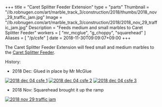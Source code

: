 +++
title = "Caret Splitter Feeder Extension"
type = "parts"
Thumbnail = "//b.robnugen.com/art/marble_track_3/construction/2018/thumbs/2018_nov_29_traffic_jam.jpg"
Image = "//b.robnugen.com/art/marble_track_3/construction/2018/2018_nov_29_traffic_jam.jpg"
Description = "Feeds medium and small marbles to Caret Splitter Feeder"
workers = [
    "mr_mcglue",
    "g_choppy",
    "squarehead"
]
Aliases = [
    "/p/csfe"
]
date = 2018-11-30T09:09:07+09:00
+++

The Caret Splitter Feeder Extension will feed small and medium marbles to the [Caret Splitter Feeder](/p/csf).

History:

* 2018 Dec: Glued in place by Mr McGlue

[![2018 dec 04 csfe 1](//b.robnugen.com/art/marble_track_3/track/parts/thumbs/2018_dec_04_csfe_1.jpg)](//b.robnugen.com/art/marble_track_3/track/parts/2018_dec_04_csfe_1.jpg)
[![2018 dec 04 csfe 2](//b.robnugen.com/art/marble_track_3/track/parts/thumbs/2018_dec_04_csfe_2.jpg)](//b.robnugen.com/art/marble_track_3/track/parts/2018_dec_04_csfe_2.jpg)
[![2018 dec 04 csfe 3](//b.robnugen.com/art/marble_track_3/track/parts/thumbs/2018_dec_04_csfe_3.jpg)](//b.robnugen.com/art/marble_track_3/track/parts/2018_dec_04_csfe_3.jpg)

* 2018 Nov: Squarehead brought it up the ramp

[![2018 nov 29 traffic jam](//b.robnugen.com/art/marble_track_3/construction/2018/thumbs/2018_nov_29_traffic_jam.jpg)](//b.robnugen.com/art/marble_track_3/construction/2018/2018_nov_29_traffic_jam.jpg)
